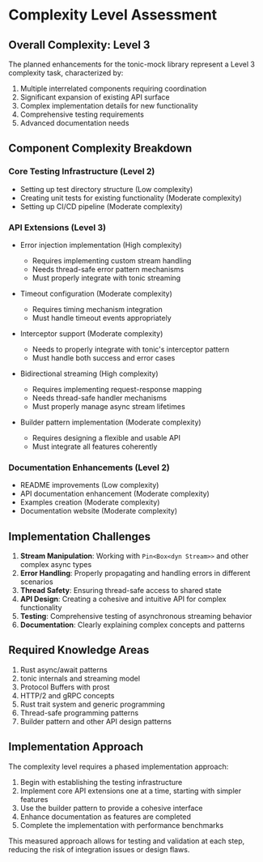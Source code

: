 # Complexity Level Assessment

## Overall Complexity: Level 3

The planned enhancements for the tonic-mock library represent a Level 3 complexity task, characterized by:

1. Multiple interrelated components requiring coordination
2. Significant expansion of existing API surface
3. Complex implementation details for new functionality
4. Comprehensive testing requirements
5. Advanced documentation needs

## Component Complexity Breakdown

### Core Testing Infrastructure (Level 2)

- Setting up test directory structure (Low complexity)
- Creating unit tests for existing functionality (Moderate complexity)
- Setting up CI/CD pipeline (Moderate complexity)

### API Extensions (Level 3)

- Error injection implementation (High complexity)
  - Requires implementing custom stream handling
  - Needs thread-safe error pattern mechanisms
  - Must properly integrate with tonic streaming

- Timeout configuration (Moderate complexity)
  - Requires timing mechanism integration
  - Must handle timeout events appropriately

- Interceptor support (Moderate complexity)
  - Needs to properly integrate with tonic's interceptor pattern
  - Must handle both success and error cases

- Bidirectional streaming (High complexity)
  - Requires implementing request-response mapping
  - Needs thread-safe handler mechanisms
  - Must properly manage async stream lifetimes

- Builder pattern implementation (Moderate complexity)
  - Requires designing a flexible and usable API
  - Must integrate all features coherently

### Documentation Enhancements (Level 2)

- README improvements (Low complexity)
- API documentation enhancement (Moderate complexity)
- Examples creation (Moderate complexity)
- Documentation website (Moderate complexity)

## Implementation Challenges

1. **Stream Manipulation**: Working with `Pin<Box<dyn Stream>>` and other complex async types
2. **Error Handling**: Properly propagating and handling errors in different scenarios
3. **Thread Safety**: Ensuring thread-safe access to shared state
4. **API Design**: Creating a cohesive and intuitive API for complex functionality
5. **Testing**: Comprehensive testing of asynchronous streaming behavior
6. **Documentation**: Clearly explaining complex concepts and patterns

## Required Knowledge Areas

1. Rust async/await patterns
2. tonic internals and streaming model
3. Protocol Buffers with prost
4. HTTP/2 and gRPC concepts
5. Rust trait system and generic programming
6. Thread-safe programming patterns
7. Builder pattern and other API design patterns

## Implementation Approach

The complexity level requires a phased implementation approach:

1. Begin with establishing the testing infrastructure
2. Implement core API extensions one at a time, starting with simpler features
3. Use the builder pattern to provide a cohesive interface
4. Enhance documentation as features are completed
5. Complete the implementation with performance benchmarks

This measured approach allows for testing and validation at each step, reducing the risk of integration issues or design flaws.
